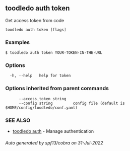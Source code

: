 ## toodledo auth token

Get access token from code

```
toodledo auth token [flags]
```

### Examples

```
$ toodledo auth token YOUR-TOKEN-IN-THE-URL

```

### Options

```
  -h, --help   help for token
```

### Options inherited from parent commands

```
      --access_token string   
      --config string         config file (default is $HOME/config/toodledo/conf.yaml)
```

### SEE ALSO

* [toodledo auth](toodledo_auth.md)	 - Manage authentication

###### Auto generated by spf13/cobra on 31-Jul-2022
